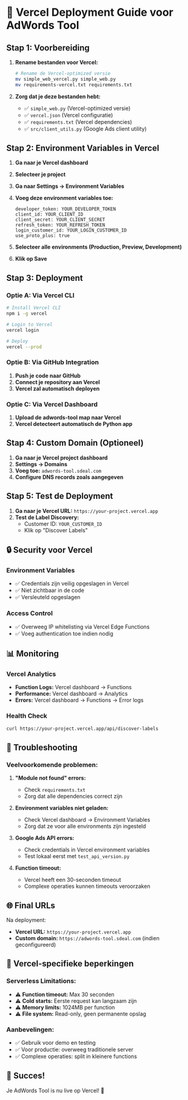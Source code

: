 # 🚀 Vercel Deployment Guide voor AdWords Tool

## Stap 1: Voorbereiding

1. **Rename bestanden voor Vercel:**
   ```bash
   # Rename de Vercel-optimized versie
   mv simple_web_vercel.py simple_web.py
   mv requirements-vercel.txt requirements.txt
   ```

2. **Zorg dat je deze bestanden hebt:**
   - ✅ `simple_web.py` (Vercel-optimized versie)
   - ✅ `vercel.json` (Vercel configuratie)
   - ✅ `requirements.txt` (Vercel dependencies)
   - ✅ `src/client_utils.py` (Google Ads client utility)

## Stap 2: Environment Variables in Vercel

1. **Ga naar je Vercel dashboard**
2. **Selecteer je project**
3. **Ga naar Settings → Environment Variables**
4. **Voeg deze environment variables toe:**

   ```
   developer_token: YOUR_DEVELOPER_TOKEN
   client_id: YOUR_CLIENT_ID
   client_secret: YOUR_CLIENT_SECRET
   refresh_token: YOUR_REFRESH_TOKEN
   login_customer_id: YOUR_LOGIN_CUSTOMER_ID
   use_proto_plus: true
   ```

5. **Selecteer alle environments (Production, Preview, Development)**
6. **Klik op Save**

## Stap 3: Deployment

### Optie A: Via Vercel CLI
```bash
# Install Vercel CLI
npm i -g vercel

# Login to Vercel
vercel login

# Deploy
vercel --prod
```

### Optie B: Via GitHub Integration
1. **Push je code naar GitHub**
2. **Connect je repository aan Vercel**
3. **Vercel zal automatisch deployen**

### Optie C: Via Vercel Dashboard
1. **Upload de adwords-tool map naar Vercel**
2. **Vercel detecteert automatisch de Python app**

## Stap 4: Custom Domain (Optioneel)

1. **Ga naar je Vercel project dashboard**
2. **Settings → Domains**
3. **Voeg toe:** `adwords-tool.sdeal.com`
4. **Configure DNS records zoals aangegeven**

## Stap 5: Test de Deployment

1. **Ga naar je Vercel URL:** `https://your-project.vercel.app`
2. **Test de Label Discovery:**
   - Customer ID: `YOUR_CUSTOMER_ID`
   - Klik op "Discover Labels"

## 🔒 Security voor Vercel

### Environment Variables
- ✅ Credentials zijn veilig opgeslagen in Vercel
- ✅ Niet zichtbaar in de code
- ✅ Versleuteld opgeslagen

### Access Control
- ✅ Overweeg IP whitelisting via Vercel Edge Functions
- ✅ Voeg authentication toe indien nodig

## 📊 Monitoring

### Vercel Analytics
- **Function Logs:** Vercel dashboard → Functions
- **Performance:** Vercel dashboard → Analytics
- **Errors:** Vercel dashboard → Functions → Error logs

### Health Check
```bash
curl https://your-project.vercel.app/api/discover-labels
```

## 🔧 Troubleshooting

### Veelvoorkomende problemen:

1. **"Module not found" errors:**
   - Check `requirements.txt`
   - Zorg dat alle dependencies correct zijn

2. **Environment variables niet geladen:**
   - Check Vercel dashboard → Environment Variables
   - Zorg dat ze voor alle environments zijn ingesteld

3. **Google Ads API errors:**
   - Check credentials in Vercel environment variables
   - Test lokaal eerst met `test_api_version.py`

4. **Function timeout:**
   - Vercel heeft een 30-seconden timeout
   - Complexe operaties kunnen timeouts veroorzaken

## 🌐 Final URLs

Na deployment:
- **Vercel URL:** `https://your-project.vercel.app`
- **Custom domain:** `https://adwords-tool.sdeal.com` (indien geconfigureerd)

## 📝 Vercel-specifieke beperkingen

### Serverless Limitations:
- ⚠️ **Function timeout:** Max 30 seconden
- ⚠️ **Cold starts:** Eerste request kan langzaam zijn
- ⚠️ **Memory limits:** 1024MB per function
- ⚠️ **File system:** Read-only, geen permanente opslag

### Aanbevelingen:
- ✅ Gebruik voor demo en testing
- ✅ Voor productie: overweeg traditionele server
- ✅ Complexe operaties: split in kleinere functions

## 🎉 Succes!

Je AdWords Tool is nu live op Vercel! 🚀
